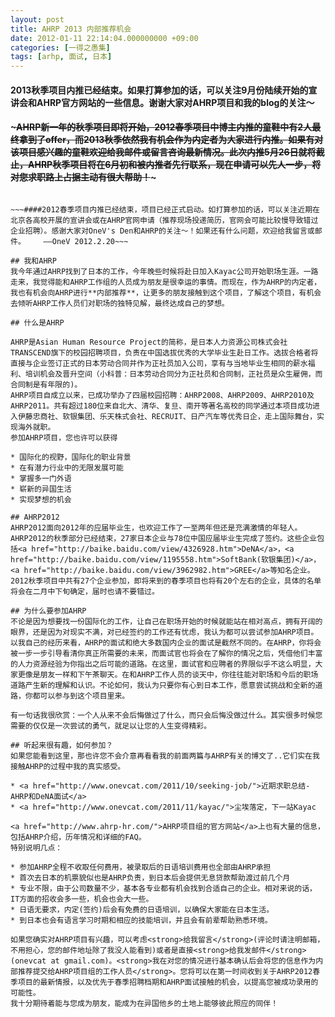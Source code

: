 ```yaml
---
layout: post
title: AHRP 2013 内部推荐机会
date: 2012-01-11 22:14:04.000000000 +09:00
categories: [一得之愚集]
tags: [arhp, 面试, 日本]
---
```

#### 2013秋季项目内推已经结束。如果打算参加的话，可以关注9月份陆续开始的宣讲会和AHRP官方网站的一些信息。谢谢大家对AHRP项目和我的blog的关注～

#### ~~~AHRP新一年的秋季项目即将开始，2012春季项目中博主内推的童鞋中有2人最终拿到了offer，而2013秋季依然我有机会作为内定者为大家进行内推。如果有对该项目感兴趣的童鞋欢迎给我邮件或留言咨询最新情况。此次内推5月26日就将截止，AHRP秋季项目将在6月初和被内推者先行联系，现在申请可以先人一步，将对您求职路上占据主动有很大帮助！~~~

~~~——OneV 2012.5.14~~~

~~~####2012春季项目内推已经结束，项目已经正式启动。如打算参加的话，可以关注近期在北京各高校开展的宣讲会或在AHRP官网申请（推荐现场投递简历，官网会可能比较慢导致错过企业招聘）。感谢大家对OneV's Den和AHRP的关注～！如果还有什么问题，欢迎给我留言或邮件。    ——OneV 2012.2.20~~~

## 我和AHRP
我今年通过AHRP找到了日本的工作，今年晚些时候将赴日加入Kayac公司开始职场生涯。一路走来，我觉得能和AHRP工作组的人员成为朋友是很幸运的事情。而现在，作为AHRP的内定者，我也有机会向AHRP进行**内部推荐**，让更多的朋友接触到这个项目，了解这个项目，有机会去倾听AHRP工作人员们对职场的独特见解，最终达成自己的梦想。

## 什么是AHRP

AHRP是Asian Human Resource Project的简称，是日本人力资源公司株式会社TRANSCEND旗下的校园招聘项目，负责在中国选拔优秀的大学毕业生赴日工作。选拔合格者将直接与企业签订正式的日本劳动合同并作为正社员加入公司，享有与当地毕业生相同的薪水福利、培训机会及晋升空间（小科普：日本劳动合同分为正社员和合同制，正社员是众生雇佣，而合同制是有年限的)。
AHRP项目自成立以来，已成功举办了四届校园招聘：AHRP2008、AHRP2009、AHRP2010及AHRP2011。共有超过180位来自北大、清华、复旦、南开等著名高校的同学通过本项目成功进入伊藤忠商社、软银集团、乐天株式会社、RECRUIT、日产汽车等优秀日企，走上国际舞台，实现海外就职。
参加AHRP项目，您也许可以获得

* 国际化的视野，国际化的职业背景
* 在有潜力行业中的无限发展可能
* 掌握多一门外语
* 崭新的异国生活
* 实现梦想的机会

## AHRP2012
AHRP2012面向2012年的应届毕业生，也欢迎工作了一至两年但还是充满激情的年轻人。AHRP2012的秋季部分已经结束，27家日本企业与78位中国应届毕业生完成了签约。这些企业包括<a href="http://baike.baidu.com/view/4326928.htm">DeNA</a>，<a href="http://baike.baidu.com/view/1195558.htm">SoftBank(软银集团)</a>，<a href="http://baike.baidu.com/view/3962982.htm">GREE</a>等知名企业。2012秋季项目中共有27个企业参加，即将来到的春季项目也将有20个左右的企业，具体的名单将会在二月中下旬确定，届时也请不要错过。

## 为什么要参加AHRP
不论是因为想要找一份国际化的工作，让自己在职场开始的时候就能站在相对高点，拥有开阔的眼界，还是因为对现实不满，对已经签约的工作还有忧虑，我认为都可以尝试参加AHRP项目。以我自己的经历来看，AHRP的面试和绝大多数国内企业的面试是截然不同的。在AHRP，你将会被一步一步引导看清你真正所需要的未来，而面试官也将会在了解你的情况之后，凭借他们丰富的人力资源经验为你指出之后可能的道路。在这里，面试官和应聘者的界限似乎不这么明显，大家更像是朋友一样和下午茶聊天。在和AHRP工作人员的谈天中，你往往能对职场和今后的职场道路产生新的理解和认识。不论如何，我认为只要你有心到日本工作，愿意尝试挑战和全新的道路，你都可以参与到这个项目里来。

有一句话我很欣赏：一个人从来不会后悔做过了什么，而只会后悔没做过什么。其实很多时候您需要的仅仅是一次尝试的勇气，就足以让您的人生变得精彩。

## 听起来很有趣，如何参加？
如果您能看到这里，那也许您不会介意再看看我的前面两篇与AHRP有关的博文了..它们实在我接触AHRP的过程中我的真实感受。

* <a href="http://www.onevcat.com/2011/10/seeking-job/">近期求职总结-AHRP和DeNA面试</a>
* <a href="http://www.onevcat.com/2011/11/kayac/">尘埃落定，下一站Kayac

<a href="http://www.ahrp-hr.com/">AHRP项目组的官方网站</a>上也有大量的信息，包括AHRP介绍，历年情况和详细的FAQ。
特别说明几点：

* 参加AHRP全程不收取任何费用，被录取后的日语培训费用也全部由AHRP承担
* 首次去日本的机票貌似也是AHRP负责，到日本后会提供无息贷款帮助渡过前几个月
* 专业不限，由于公司数量不少，基本各专业都有机会找到合适自己的企业。相对来说的话，IT方面的招收会多一些，机会也会大一些。
* 日语无要求，内定(签约)后会有免费的日语培训，以确保大家能在日本生活。
* 到日本也会有语言学习时期和相应的技能培训，并且会有前辈帮助熟悉环境。

如果您确实对AHRP项目有兴趣，可以考虑<strong>给我留言</strong>(评论时请注明邮箱，不用担心，您的邮件地址除了我没人能看到)或者是直接<strong>给我发邮件</strong>(onevcat at gmail.com)。<strong>我在对您的情况进行基本确认后会将您的信息作为内部推荐提交给AHRP项目组的工作人员</strong>。您将可以在第一时间收到关于AHRP2012春季项目的最新情报，以及优先于春季招聘档期和AHRP面试接触的机会，以提高您被成功录用的可能性。
我十分期待着能与您成为朋友，能成为在异国他乡的土地上能够彼此照应的同伴！
